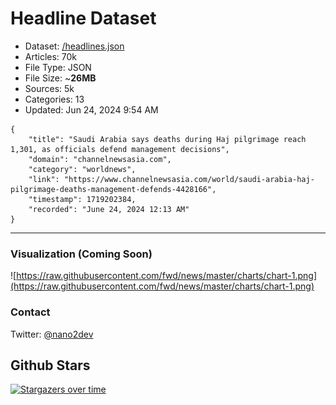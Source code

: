 # Headline Dataset

- Dataset: [/headlines.json](https://raw.githubusercontent.com/fwd/news/master/headlines.json) 
- Articles: 70k
- File Type: JSON
- File Size: ~**26MB**
- Sources: 5k
- Categories: 13
- Updated: Jun 24, 2024 9:54 AM

```
{
    "title": "Saudi Arabia says deaths during Haj pilgrimage reach 1,301, as officials defend management decisions",
    "domain": "channelnewsasia.com",
    "category": "worldnews",
    "link": "https://www.channelnewsasia.com/world/saudi-arabia-haj-pilgrimage-deaths-management-defends-4428166",
    "timestamp": 1719202384,
    "recorded": "June 24, 2024 12:13 AM"
}
```

---

### Visualization (Coming Soon)

![https://raw.githubusercontent.com/fwd/news/master/charts/chart-1.png](https://raw.githubusercontent.com/fwd/news/master/charts/chart-1.png)

### Contact 

Twitter: [@nano2dev](https://twitter.com/nano2dev)

## Github Stars

[![Stargazers over time](https://starchart.cc/fwd/news.svg)](https://starchart.cc/fwd/news)
